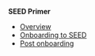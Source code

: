**SEED Primer**
 - [Overview](overview)
 - [Onboarding to SEED](getting-started)
 - [Post onboarding](post-onboarding)


    